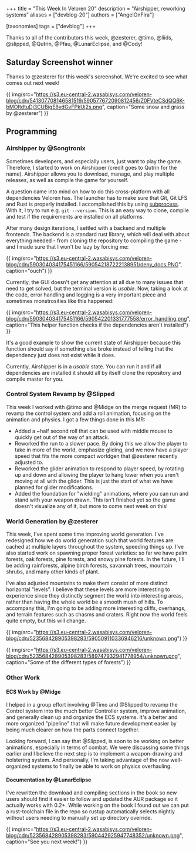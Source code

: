 +++
title = "This Week In Veloren 20"
description = "Airshipper, reworking systems"
aliases = ["devblog-20"]
authors = ["AngelOnFira"]

[taxonomies]
tags = ["devblog"]
+++

Thanks to all of the contributors this week, @zesterer, @timo, @liids, @slipped, @Qutrin, @Pfau, @LunarEclipse, and @Cody!

## Saturday Screenshot winner

Thanks to @zesterer for this week's screenshot. We're excited to see what comes out next week!

{{ img(src="https://s3.eu-central-2.wasabisys.com/veloren-blog/cdn/541307708146581519/590577672090812456/Z0FVteCSdQQ6K-bMOItdtuDj3CUBigE8ydGvFPkUj2s.png", caption="Some snow and grass by @zesterer") }}

## Programming

### Airshipper by @Songtronix

Sometimes developers, and especially users, just want to play the game. Therefore, I started to work on Airshipper (credit goes to Qutrin for the name). Airshipper allows you to download, manage, and play multiple releases, as well as compile the game for yourself.

A question came into mind on how to do this cross-platform with all dependencies Veloren has. The launcher has to make sure that Git, Git LFS and Rust is properly installed. I accomplished this by using [subprocess](https://crates.io/crates/subprocess). With it, I try to run e.g. `git --version`. This is an easy way to clone, compile and test if the requirements are installed on all platforms.

After many design iterations, I settled with a backend and multiple frontends. The backend is a standard rust library, which will deal with about everything needed - from cloning the repository to compiling the game - and I made sure that I won't be lazy by forcing me:

{{ img(src="https://s3.eu-central-2.wasabisys.com/veloren-blog/cdn/590304034175451166/590542187222138951/deny_docs.PNG", caption="ouch") }}

Currently, the GUI doesn't get any attention at all due to many issues that need to get solved, but the terminal version is *usable*. Now, taking a look at the code, error handling and logging is a very important piece and sometimes monstrosities like this happened:

{{ img(src="https://s3.eu-central-2.wasabisys.com/veloren-blog/cdn/590304034175451166/590542201331777558/error_handling.png", caption="This helper function checks if the dependencies aren't installed") }}

It's a good example to show the current state of Airshipper because this function should say if something else broke instead of telling that the dependency just does not exist while it does.

Currently, Airshipper is in a *usable* state. You can run it and if all dependencies are installed it should all by itself clone the repository and compile master for you.

### Control System Revamp by @Slipped

This week I worked with @timo and @Midge on the merge request (MR) to revamp the control system and add a roll animation, focusing on the animation and physics. I got a few things done in this MR:

- Added a ~half second roll that can be used with middle mouse to quickly get out of the way of an attack.
- Reworked the run to a slower pace. By doing this we allow the player to take in more of the world, emphasize gliding, and we now have a player speed that fits the more compact worldgen that @zesterer recently adjusted to.
- Reworked the glider animation to respond to player speed, by rotating up and down and allowing the player to hang lower when you aren't moving at all with the glider. This is just the start of what we have planned for glider modifications.
- Added the foundation for "wielding" animations, where you can run and stand with your weapon drawn. This isn't finished yet so the game doesn't visualize any of it, but more to come next week on this!

### World Generation by @zesterer

This week, I've spent some time improving world generation. I've redesigned how we do world generation such that world features are cached at multiple layers throughout the system, speeding things up. I've also started work on spawning proper forest varieties: so far we have palm forests, oak forests, pine forests, and snowy pine forests. In the future, I'll be adding rainforests, alpine birch forests, savannah trees, mountain shrubs, and many other kinds of plant.

I've also adjusted mountains to make them consist of more distinct horizontal "levels". I believe that these levels are more interesting to experience since they distinctly segment the world into interesting areas, rather than having the whole world be a smooth mush of hills. To accompany this, I'm going to be adding more interesting cliffs, overhangs, and terrain features such as chasms and craters. Right now the world feels quite empty, but this will change.

{{ img(src="https://s3.eu-central-2.wasabisys.com/veloren-blog/cdn/523568428905398283/590509110336946216/unknown.png") }}

{{ img(src="https://s3.eu-central-2.wasabisys.com/veloren-blog/cdn/523568428905398283/589747932941778954/unknown.png", caption="Some of the different types of forests") }}

### Other Work

#### ECS Work by @Midge

I helped in a group effort involving @Timo and @Slipped to revamp the Control system into the much better Controller system, improve animation, and generally clean up and organize the ECS systems. It's a better and more organized "pipeline" that will make future development easier by being much clearer on how the parts connect together.

Looking forward, I can say that @Slipped, is soon to be working on better animations, especially in terms of combat. We were discussing some things earlier and I believe the next step is to implement a weapon-drawing and holstering system. And personally, I'm taking advantage of the now well-organized systems to finally be able to work on physics overhauling.

#### Documentation by @LunarEclipse

I've rewritten the download and compiling sections in the book so new users should find it easier to follow and updated the AUR package so it actually works with 0.2+. While working on the book I found out we can put a rust-toolchain file in the repo so rustup automatically selects nightly without users needing to manually set up directory override.

{{ img(src="https://s3.eu-central-2.wasabisys.com/veloren-blog/cdn/523568428905398283/590442925947748352/unknown.png", caption="See you next week!") }}
